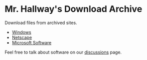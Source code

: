 # Mr. Hallway's Download Archive
Download files from archived sites.

 - [Windows](windows)
 - [Netscape](netscape)
 - [Microsoft Software](ms-software)

Feel free to talk about software on our [discussions](https://github.com/MrHallway0/dl/discussions) page.
